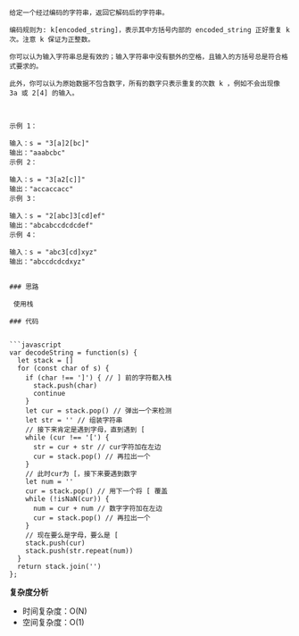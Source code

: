 
```
给定一个经过编码的字符串，返回它解码后的字符串。

编码规则为: k[encoded_string]，表示其中方括号内部的 encoded_string 正好重复 k 次。注意 k 保证为正整数。

你可以认为输入字符串总是有效的；输入字符串中没有额外的空格，且输入的方括号总是符合格式要求的。

此外，你可以认为原始数据不包含数字，所有的数字只表示重复的次数 k ，例如不会出现像 3a 或 2[4] 的输入。

 

示例 1：

输入：s = "3[a]2[bc]"
输出："aaabcbc"
示例 2：

输入：s = "3[a2[c]]"
输出："accaccacc"
示例 3：

输入：s = "2[abc]3[cd]ef"
输出："abcabccdcdcdef"
示例 4：

输入：s = "abc3[cd]xyz"
输出："abccdcdcdxyz"


### 思路

 使用栈

### 代码


```javascript
var decodeString = function(s) {
  let stack = []
  for (const char of s) {
    if (char !== ']') { // ] 前的字符都入栈
      stack.push(char)
      continue
    }
    let cur = stack.pop() // 弹出一个来检测
    let str = '' // 组装字符串
    // 接下来肯定是遇到字母，直到遇到 [
    while (cur !== '[') {
      str = cur + str // cur字符加在左边
      cur = stack.pop() // 再拉出一个
    }
    // 此时cur为 [，接下来要遇到数字
    let num = ''
    cur = stack.pop() // 用下一个将 [ 覆盖
    while (!isNaN(cur)) {
      num = cur + num // 数字字符加在左边
      cur = stack.pop() // 再拉出一个
    }
    // 现在要么是字母，要么是 [
    stack.push(cur)
    stack.push(str.repeat(num))
  }
  return stack.join('')
};
```

**复杂度分析**
- 时间复杂度：O(N)
- 空间复杂度：O(1)